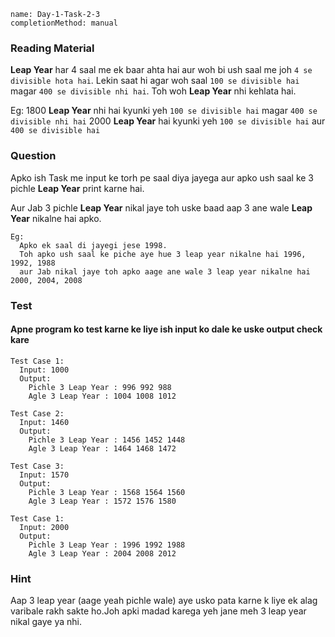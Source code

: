 ```ngMeta
name: Day-1-Task-2-3
completionMethod: manual
```

### Reading Material
**Leap Year** har 4 saal me ek baar ahta hai aur woh bi ush saal me joh `4 se divisible hota hai`. Lekin saat hi agar woh saal `100 se divisible hai` magar `400 se divisible nhi hai`.
Toh woh **Leap Year** nhi kehlata hai.

Eg:
  1800 **Leap Year** nhi hai kyunki yeh `100 se divisible hai` magar `400 se divisible nhi hai`
  2000 **Leap Year** hai kyunki yeh `100 se divisible hai` aur `400 se divisible hai`

### Question
Apko ish Task me input ke torh pe saal diya jayega aur apko ush saal ke 3 pichle **Leap Year** print karne hai.

Aur Jab 3 pichle **Leap Year** nikal jaye toh uske baad aap 3 ane wale **Leap Year** nikalne hai apko.


```
Eg:
  Apko ek saal di jayegi jese 1998.
  Toh apko ush saal ke piche aye hue 3 leap year nikalne hai 1996, 1992, 1988
  aur Jab nikal jaye toh apko aage ane wale 3 leap year nikalne hai 2000, 2004, 2008
```

### Test
#### Apne program ko test karne ke liye ish input ko dale ke uske output check kare

```
Test Case 1:
  Input: 1000
  Output:
    Pichle 3 Leap Year : 996 992 988
    Agle 3 Leap Year : 1004 1008 1012
```

```
Test Case 2:
  Input: 1460
  Output:
    Pichle 3 Leap Year : 1456 1452 1448
    Agle 3 Leap Year : 1464 1468 1472
```

```
Test Case 3:
  Input: 1570
  Output:
    Pichle 3 Leap Year : 1568 1564 1560
    Agle 3 Leap Year : 1572 1576 1580
```

```
Test Case 1:
  Input: 2000
  Output:
    Pichle 3 Leap Year : 1996 1992 1988
    Agle 3 Leap Year : 2004 2008 2012
```

### Hint  
Aap 3 leap year (aage yeah pichle wale) aye usko pata karne k liye ek alag varibale rakh sakte ho.Joh apki madad karega yeh jane meh 3 leap year nikal gaye ya nhi.
